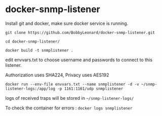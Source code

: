 # docker-snmp-listener

Install git and docker, make sure docker service is running.

`git clone https://github.com/BobbyLeonard/docker-snmp-listener.git`

`cd docker-snmp-listener/`

`docker build -t snmplistener .`

edit envvars.txt to choose username and passwords to connect to this listener.

Authorization uses SHA224, Privacy uses AES192

`docker run --env-file envvars.txt --name snmplistener -d -v ~/snmp-listener-logs:/app/log -p 1161:1161/udp snmplistener`

logs of received traps will be stored in `~/snmp-listener-logs/`

To check the container for errors : `docker logs snmplistener`

